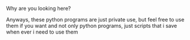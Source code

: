 Why are you looking here?

Anyways, these python programs are just private use, but feel free to use them if you want
and not only python programs, just scripts that i save when ever i need to use them
